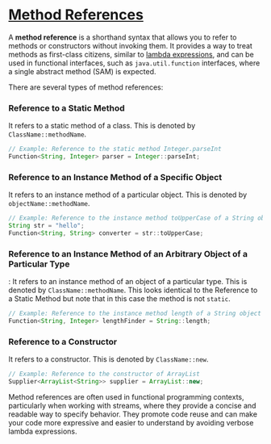 # [Method References]()
A **method reference** is a shorthand syntax that allows you to refer to methods or constructors without invoking them. It provides a way to treat methods as first-class citizens, similar to [lambda expressions](./lambda_expressions.md), and can be used in functional interfaces, such as ``java.util.function`` interfaces, where a single abstract method (SAM) is expected.

There are several types of method references:

### Reference to a Static Method
It refers to a static method of a class. This is denoted by ``ClassName::methodName``.

```java
// Example: Reference to the static method Integer.parseInt
Function<String, Integer> parser = Integer::parseInt;
```

### Reference to an Instance Method of a Specific Object
It refers to an instance method of a particular object. This is denoted by ``objectName::methodName``.

```java
// Example: Reference to the instance method toUpperCase of a String object
String str = "hello";
Function<String, String> converter = str::toUpperCase;
```

### Reference to an Instance Method of an Arbitrary Object of a Particular Type
: It refers to an instance method of an object of a particular type. This is denoted by ``ClassName::methodName``. This looks identical to the Reference to a Static Method but note that in this case the method is not ``static``.

```java
// Example: Reference to the instance method length of a String object
Function<String, Integer> lengthFinder = String::length;
```

### Reference to a Constructor
It refers to a constructor. This is denoted by ``ClassName::new``.

```java
// Example: Reference to the constructor of ArrayList
Supplier<ArrayList<String>> supplier = ArrayList::new;
```

Method references are often used in functional programming contexts, particularly when working with streams, where they provide a concise and readable way to specify behavior. They promote code reuse and can make your code more expressive and easier to understand by avoiding verbose lambda expressions. 
